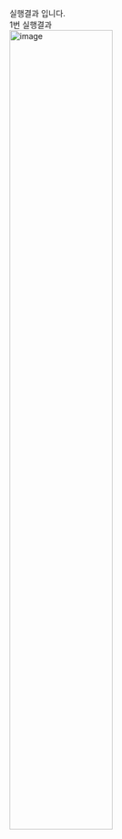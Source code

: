 실행결과 입니다.<br/>
1번 실행결과 <br/>
<img src="https://user-images.githubusercontent.com/127183521/264962416-dd8b3078-708a-4de4-926b-18fa48b5b3ba.png" alt="image"
width="60%">

